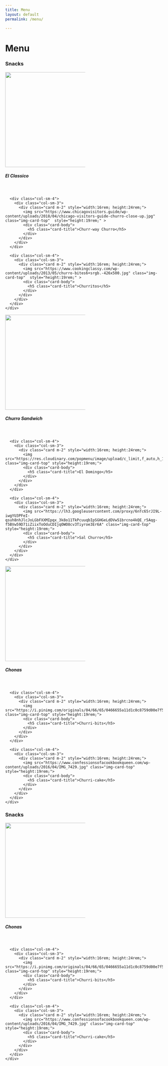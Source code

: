 ```yaml
---
title: Menu
layout: default
permalink: /menu/

---
```


# Menu
<h3 class="text-center">Snacks</h3><hl>
<div class="container-fluid content-row">
    <div class="row">
      <div class="col-sm-4">
        <div class="col-sm-3">
          <div class="card m-2" style="width:16rem; height:24rem;">
            <img src="https://roaminghunger.com/img/trucks/original/23659/5c8c0b71-1174-4361-92f8-5a1e46204482.jpg" class="img-card-top"  style="height:19rem;" >
            <div class="card-body">
              <h5 class="card-title">El Classico</h5>
            </div>
          </div>
        </div>
      </div>

      <div class="col-sm-4">
        <div class="col-sm-3">
          <div class="card m-2" style="width:16rem; height:24rem;">
            <img src="https://www.chicagovisitors.guide/wp-content/uploads/2018/04/chicago-visitors-guide-churro-close-up.jpg" class="img-card-top"  style="height:19rem;" >
            <div class="card-body">
              <h5 class="card-title">Churr-way Churro</h5>
            </div>
          </div>
        </div>
      </div>

      <div class="col-sm-4">
        <div class="col-sm-3">
          <div class="card m-2" style="width:16rem; height:24rem;">
            <img src="https://www.cookingclassy.com/wp-content/uploads/2013/05/churro-bites6+srgb.-426x500.jpg" class="img-card-top"  style="height:19rem;" >
            <div class="card-body">
              <h5 class="card-title">Churritos</h5>
            </div>
          </div>
        </div>
      </div>
    </div>
</div>


<div class="container-fluid content-row">
    <div class="row">
      <div class="col-sm-4">
        <div class="col-sm-3">
          <div class="card m-2" style="width:16rem; height:24rem;">
            <img src="https://www.planetajoy.com/upload/image/673x6731404243949_churroicecream.jpg" class="img-card-top" style="height:19rem;">
            <div class="card-body">
              <h5 class="card-title">Churro Sandwich</h5>
            </div>
          </div>
        </div>
      </div>

      <div class="col-sm-4">
        <div class="col-sm-3">
          <div class="card m-2" style="width:16rem; height:24rem;">
            <img src="https://res.cloudinary.com/popmenu/image/upload/c_limit,f_auto,h_1440,q_auto,w_1440/v5ui54daak4bnbfp4fob.jpg" class="img-card-top" style="height:19rem;">
            <div class="card-body">
              <h5 class="card-title">El Domingo</h5>
            </div>
          </div>
        </div>
      </div>

      <div class="col-sm-4">
        <div class="col-sm-3">
          <div class="card m-2" style="width:16rem; height:24rem;">
            <img src="https://lh3.googleusercontent.com/proxy/6nTc65rJI9L-iwgYU3PFeI-qsuh8nhJlcJoLGbFXXMIpqx_3k8o11TkPcuuqbIpSGHGeLdDVw51brcno4kQE_r5Aqg-f5BVw59D71iZiixToOduCDIjqOWO8cv3Tiyroe3Er6A" class="img-card-top" style="height:19rem;">
            <div class="card-body">
              <h5 class="card-title">Sal Churro</h5>
            </div>
          </div>
        </div>
      </div>
    </div>
</div>


<div class="container-fluid content-row">
    <div class="row">
      <div class="col-sm-4">
        <div class="col-sm-3">
          <div class="card m-2" style="width:16rem; height:24rem;">
            <img src="https://www.dessarts.com/wp-content/uploads/2019/04/Baked-Churros_600px-480x480.jpg" class="img-card-top" style="height:19rem;">
            <div class="card-body">
              <h5 class="card-title">Chonas</h5>
            </div>
          </div>
        </div>
      </div>

      <div class="col-sm-4">
        <div class="col-sm-3">
          <div class="card m-2" style="width:16rem; height:24rem;">
            <img src="https://i.pinimg.com/originals/04/66/65/0466655a11d1c0c8759d00e7f519aa40.jpg" class="img-card-top" style="height:19rem;">
            <div class="card-body">
              <h5 class="card-title">Churri-bits</h5>
            </div>
          </div>
        </div>
      </div>

      <div class="col-sm-4">
        <div class="col-sm-3">
          <div class="card m-2" style="width:16rem; height:24rem;">
            <img src="https://www.confessionsofacookbookqueen.com/wp-content/uploads/2016/04/IMG_7429.jpg" class="img-card-top" style="height:19rem;">
            <div class="card-body">
              <h5 class="card-title">Churri-cake</h5>
            </div>
          </div>
        </div>
      </div>
    </div>
</div>

<h3 class="text-center">Snacks</h3><hl>

<div class="container-fluid content-row">
    <div class="row">
      <div class="col-sm-4">
        <div class="col-sm-3">
          <div class="card m-2" style="width:16rem; height:24rem;">
            <img src="https://www.simplyorganic.com/community/images/made/e6aa7c3426f03146/organic-dia-de-los-muertos-hot-cocoa-drink-recipe-540x54024_540_540_s_c1.jpg" class="img-card-top" style="height:19rem;">
            <div class="card-body">
              <h5 class="card-title">Chonas</h5>
            </div>
          </div>
        </div>
      </div>

      <div class="col-sm-4">
        <div class="col-sm-3">
          <div class="card m-2" style="width:16rem; height:24rem;">
            <img src="https://i.pinimg.com/originals/04/66/65/0466655a11d1c0c8759d00e7f519aa40.jpg" class="img-card-top" style="height:19rem;">
            <div class="card-body">
              <h5 class="card-title">Churri-bits</h5>
            </div>
          </div>
        </div>
      </div>

      <div class="col-sm-4">
        <div class="col-sm-3">
          <div class="card m-2" style="width:16rem; height:24rem;">
            <img src="https://www.confessionsofacookbookqueen.com/wp-content/uploads/2016/04/IMG_7429.jpg" class="img-card-top" style="height:19rem;">
            <div class="card-body">
              <h5 class="card-title">Churri-cake</h5>
            </div>
          </div>
        </div>
      </div>
    </div>
</div>

